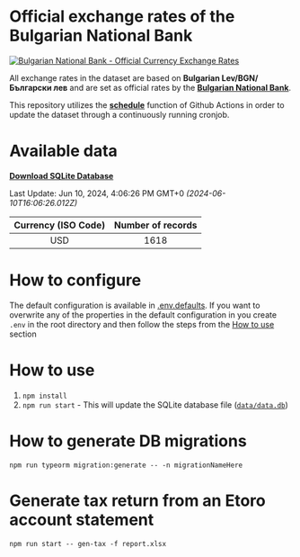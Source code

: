 # Official exchange rates of the Bulgarian National Bank

[![Bulgarian National Bank - Official Currency Exchange Rates](https://github.com/LubomirGeorgiev/bnb-currency-exchange-rates/actions/workflows/update-rates.yml/badge.svg?branch=main)](https://github.com/LubomirGeorgiev/bnb-currency-exchange-rates/actions/workflows/update-rates.yml)

All exchange rates in the dataset are based on **Bulgarian Lev/BGN/Български лев** and are set as official rates by the [**Bulgarian National Bank**](https://www.bnb.bg/Statistics/StExternalSector/StExchangeRates/StERForeignCurrencies/index.htm?toLang=_EN).

This repository utilizes the [**schedule**](https://docs.github.com/en/actions/reference/events-that-trigger-workflows) function of Github Actions in order to update the dataset through a continuously running cronjob.

# Available data

[**Download SQLite Database**](https://github.com/LubomirGeorgiev/bnb-currency-exchange-rates/raw/main/data/rates.db)

<!-- START LINKS (DO NOT EVER FU*ING DELETE THIS COMMENT FOR THE LOVE OF YOUR LIFE!!! IF YOU ARE CURIOS HOW IT WORKS, YOU CAN HAVE A LOOK AT ./src/updateReadme.ts) -->

Last Update: Jun 10, 2024, 4:06:26 PM GMT+0 _(2024-06-10T16:06:26.012Z)_

| Currency (ISO Code) | Number of records |
| :-----------------: | :---------------: |
|         USD         |       1618        |

<!-- END LINKS (DO NOT EVER FU*ING DELETE THIS COMMENT FOR THE LOVE OF YOUR LIFE!!! IF YOU ARE CURIOS HOW IT WORKS, YOU CAN HAVE A LOOK AT ./src/updateReadme.ts) -->

# How to configure

The default configuration is available in [.env.defaults](.env.defaults).
If you want to overwrite any of the properties in the default configuration in you create `.env` in the root directory and then follow the steps from the [How to use](#how-to-use) section

# How to use

1. `npm install`
2. `npm run start` - This will update the SQLite database file ([`data/data.db`](data/rates.db))

# How to generate DB migrations

```
npm run typeorm migration:generate -- -n migrationNameHere
```

# Generate tax return from an Etoro account statement

```
npm run start -- gen-tax -f report.xlsx
```
